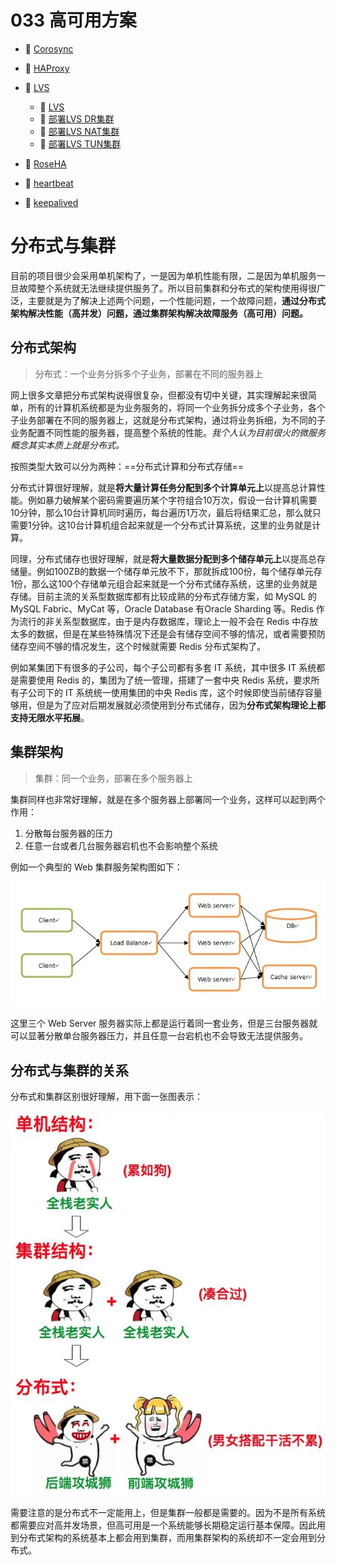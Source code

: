 # 033 高可用方案

* 📄 [Corosync](siyuan://blocks/20231110105237-4mmaak5)
* 📄 [HAProxy](siyuan://blocks/20231110105237-4lwc89y)
* 📑 [LVS](siyuan://blocks/20231110105237-6vyd94f)

  * 📄 [LVS](siyuan://blocks/20231110105237-xkyx41m)
  * 📄 [部署LVS DR集群](siyuan://blocks/20231110105237-b1d2mby)
  * 📄 [部署LVS NAT集群](siyuan://blocks/20231110105237-2nzjwjz)
  * 📄 [部署LVS TUN集群](siyuan://blocks/20231110105237-rr8qk7s)
* 📄 [RoseHA](siyuan://blocks/20231110105237-ss4javc)
* 📄 [heartbeat](siyuan://blocks/20231110105237-pji6ny4)
* 📄 [keepalived](siyuan://blocks/20231110105237-xanvb6a)

# 分布式与集群

目前的项目很少会采用单机架构了，一是因为单机性能有限，二是因为单机服务一旦故障整个系统就无法继续提供服务了。所以目前集群和分布式的架构使用得很广泛，主要就是为了解决上述两个问题，一个性能问题，一个故障问题，**通过分布式架构解决性能（高并发）问题，通过集群架构解决故障服务（高可用）问题。**

## 分布式架构

> 分布式：一个业务分拆多个子业务，部署在不同的服务器上

网上很多文章把分布式架构说得很复杂，但都没有切中关键，其实理解起来很简单，所有的计算机系统都是为业务服务的，将同一个业务拆分成多个子业务，各个子业务部署在不同的服务器上，这就是分布式架构，通过将业务拆细，为不同的子业务配置不同性能的服务器，提高整个系统的性能。*我个人认为目前很火的微服务概念其实本质上就是分布式。*

按照类型大致可以分为两种：==分布式计算和分布式存储==

分布式计算很好理解，就是**将大量计算任务分配到多个计算单元上**以提高总计算性能。例如暴力破解某个密码需要遍历某个字符组合10万次，假设一台计算机需要10分钟，那么10台计算机同时遍历，每台遍历1万次，最后将结果汇总，那么就只需要1分钟。这10台计算机组合起来就是一个分布式计算系统，这里的业务就是计算。

同理，分布式储存也很好理解，就是**将大量数据分配到多个储存单元上**以提高总存储量。例如100ZB的数据一个储存单元放不下，那就拆成100份，每个储存单元存1份，那么这100个存储单元组合起来就是一个分布式储存系统，这里的业务就是存储。目前主流的关系型数据库都有比较成熟的分布式存储方案，如 MySQL 的 MySQL Fabric、MyCat 等，Oracle Database 有Oracle Sharding 等。Redis 作为流行的非关系型数据库，由于是内存数据库，理论上一般不会在 Redis 中存放太多的数据，但是在某些特殊情况下还是会有储存空间不够的情况，或者需要预防储存空间不够的情况发生，这个时候就需要 Redis 分布式架构了。

例如某集团下有很多的子公司，每个子公司都有多套 IT 系统，其中很多 IT 系统都是需要使用 Redis 的，集团为了统一管理，搭建了一套中央 Redis 系统，要求所有子公司下的 IT 系统统一使用集团的中央 Redis 库，这个时候即使当前储存容量够用，但是为了应对后期发展就必须使用到分布式储存，因为**分布式架构理论上都支持无限水平拓展**。

## 集群架构

> 集群：同一个业务，部署在多个服务器上

集群同样也非常好理解，就是在多个服务器上部署同一个业务，这样可以起到两个作用：

1. 分散每台服务器的压力
2. 任意一台或者几台服务器宕机也不会影响整个系统

例如一个典型的 Web 集群服务架构图如下：

​![image](assets/image-20230611134104-o9p0p13.png)​

这里三个 Web Server 服务器实际上都是运行着同一套业务，但是三台服务器就可以显著分散单台服务器压力，并且任意一台宕机也不会导致无法提供服务。

## 分布式与集群的关系

分布式和集群区别很好理解，用下面一张图表示：

![](assets/1347491-490cec5300ffc589-20230610173810-1r5ogmz.webp)

需要注意的是分布式不一定能用上，但是集群一般都是需要的。因为不是所有系统都需要应对高并发场景，但高可用是一个系统能够长期稳定运行基本保障。因此用到分布式架构的系统基本上都会用到集群，而用集群架构的系统却不一定会用到分布式。
